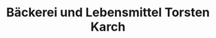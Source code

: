 ---
title: "Bäckerei und Lebensmittel Torsten Karch"
url: /kehl/baeckerei-und-lebensmittel-torsten-karch/
shop: Bäckerei
---